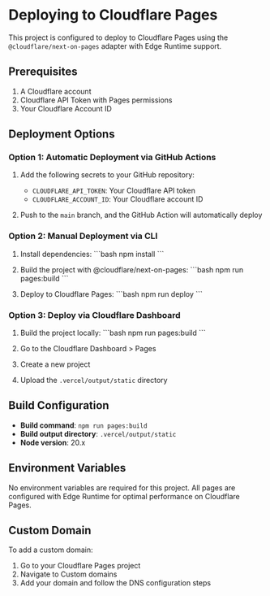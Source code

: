 # Deploying to Cloudflare Pages

This project is configured to deploy to Cloudflare Pages using the `@cloudflare/next-on-pages` adapter with Edge Runtime support.

## Prerequisites

1. A Cloudflare account
2. Cloudflare API Token with Pages permissions
3. Your Cloudflare Account ID

## Deployment Options

### Option 1: Automatic Deployment via GitHub Actions

1. Add the following secrets to your GitHub repository:
   - `CLOUDFLARE_API_TOKEN`: Your Cloudflare API token
   - `CLOUDFLARE_ACCOUNT_ID`: Your Cloudflare account ID

2. Push to the `main` branch, and the GitHub Action will automatically deploy

### Option 2: Manual Deployment via CLI

1. Install dependencies:
   \`\`\`bash
   npm install
   \`\`\`

2. Build the project with @cloudflare/next-on-pages:
   \`\`\`bash
   npm run pages:build
   \`\`\`

3. Deploy to Cloudflare Pages:
   \`\`\`bash
   npm run deploy
   \`\`\`

### Option 3: Deploy via Cloudflare Dashboard

1. Build the project locally:
   \`\`\`bash
   npm run pages:build
   \`\`\`

2. Go to the Cloudflare Dashboard > Pages
3. Create a new project
4. Upload the `.vercel/output/static` directory

## Build Configuration

- **Build command**: `npm run pages:build`
- **Build output directory**: `.vercel/output/static`
- **Node version**: 20.x

## Environment Variables

No environment variables are required for this project. All pages are configured with Edge Runtime for optimal performance on Cloudflare Pages.

## Custom Domain

To add a custom domain:
1. Go to your Cloudflare Pages project
2. Navigate to Custom domains
3. Add your domain and follow the DNS configuration steps
